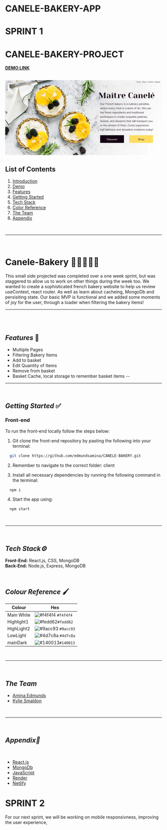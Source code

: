 ﻿# CANELE-BAKERY-APP

# SPRINT 1

# CANELE-BAKERY-PROJECT

**[DEMO LINK](https://canele-bakery.netlify.app/)**

<br/>
<img src="./client/src/assets/canele bakery screenshot.png" alt="banner" />


<br />

## List of Contents

1. [Introduction](#Canele-Bakery)
2. [Demo](#App-Demo)
3. [Features](#features)
4. [Getting Started](#getting-started)
5. [Tech Stack](#tech-stack)
6. [Color Reference](#color-reference)
7. [The Team](#The-Team)
8. [Appendix](#appendix)

<br/>

---

<br />

# **Canele-Bakery** 🥐🍞🥞🥯🥖

This small side projected was completed over a one week sprint, but was staggered to allow us to work on other things during the week too. We wanted to create a sophisticated french bakery website to help us review useContext, react router. As well as learn about cacheing, MongoDb and persisiting state. Our basic MVP is functional and we added some moments of joy for the user, through a loader when filtering the bakery items! 
<br/>

---

<br />

<br />

## **_Features_** 📱

- Multiple Pages
- Filtering Bakery Items
- Add to basket
- Edit Quantity of Items
- Remove from basket
- Basket Cache, local storage to remember basket items
--
  <br/>

---

<br />

## **_Getting Started_** ✅

### **Front-end**

To run the front-end locally follow the steps below:

1. Git clone the front-end repository by pasting the following into your terminal:

```bash
  git clone https://github.com/edmundsamina/CANELE-BAKERY.git
```

2. Remember to navigate to the correct folder: client

3. Install all necessary dependencies by running the following command in the terminal:

```bash
  npm i
```
4. Start the app using:

```bash
  npm start
```

<br/>

---

<br />

## **_Tech Stack⚙️_**

**Front-End:** React.js, CSS, MongoDB
</br>
**Back-End:** Node.js, Express, MongoDB

</br>


## **_Colour Reference_** 🖌️

| Colour     | Hex                                                                    |
| ---------- | ---------------------------------------------------------------------- |
| Main White | ![#f4f4f4](https://via.placeholder.com/15/f4f4f4/f4f4f4.png) `#f4f4f4` |
| Highlight1 | ![#fedd62](https://via.placeholder.com/15/fedd62/fedd62.png)`#fedd62`  |
| HighLight2 | ![#9acc93](https://via.placeholder.com/15/9acc93/9acc93.png) `#9acc93` |
| LowLight   | ![#4d7c8a](https://via.placeholder.com/15/4d7c8a/4d7c8a.png) `#4d7c8a` |
| mainDark   | ![#140013](https://via.placeholder.com/15/140013/140013.png)`#140013`  |

<br/>

---


<br />

## **_The Team_**


- [Amina Edmunds](https://github.com/edmundsamina)
- [Kylie Smaldon](https://github.com/ksmaldon)

<br/>

---

<br />

## **_Appendix📝_**

</br>

- [React.js](https://reactjs.org/)
- [MongoDb](https://www.mongodb.com/)
- [JavaScript](https://www.javascript.com/)
- [Render](https://render.com//)
- [Netlify](https://www.netlify.com/)


# SPRINT 2


For our next sprint, we will be working on mobile responsivness, improving the user experience, 
